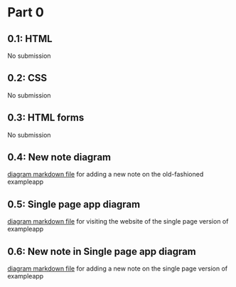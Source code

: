 # Part 0

## 0.1: HTML

No submission

## 0.2: CSS

No submission

## 0.3: HTML forms

No submission


## 0.4: New note diagram

[diagram markdown file](04_NewNoteDiagram.md) for adding a new note on the old-fashioned exampleapp

## 0.5: Single page app diagram

[diagram markdown file](05_SinglePageAppDiagram.md) for visiting the website of the single page version of exampleapp

## 0.6: New note in Single page app diagram

[diagram markdown file](06_NewNoteInSinglePageAppDiagram.md) for adding a new note on the single page version of exampleapp